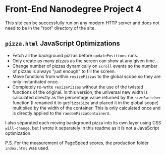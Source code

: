 # Front-End Nanodegree Project 4

This site can be successfully run on any modern HTTP server and does not need to be in the "root" directory of the site.

## `pizza.html` JavaScript Optimizations

* Fetch all the background pizzas before `updatePositions` runs.
* Only create as many pizzas as the screen can show at any given time.
* Change number of pizzas dynamically on `scroll` events so the number of pizzas is always "just enough" to fill the screen.
* Move functions from within `resizePizzas` to the global scope so they are only instantiated once.
* Completely re-write `resizePizzas` without the use of the twisted functions of the original. In this version, the universal new width is calculated directly as the percentage value returned by the `sizeSwitcher` function (I renamed it to `getPizzaSize` and placed it in the global scope) multiplied by the width of the container. This is only calculated once and is directly applied to the `randomPizzaContainer`s.

I also separated each moving background pizza into its own layer using CSS `will-change`, but I wrote it separately in this readme as it is not a JavaScript optimization.

P.S. For the measurement of PageSpeed scores, the production folder `index.html` was used.
